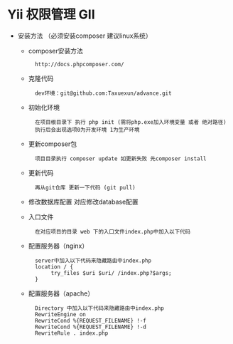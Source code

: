 Yii 权限管理 GII
===============================

- 安装方法 （必须安装composer 建议linux系统）
    * composer安装方法

            http://docs.phpcomposer.com/

    * 克隆代码

            dev环境：git@github.com:Taxuexun/advance.git

    * 初始化环境

            在项目根目录下 执行 php init (需将php.exe加入环境变量 或者 绝对路径)
            执行后会出现选项0为开发环境 1为生产环境

    * 更新composer包

            项目目录执行 composer update 如更新失败 先composer install

    * 更新代码

            再从git仓库 更新一下代码 (git pull)
            
    * 修改数据库配置
   	   对应修改database配置 
          
    * 入口文件
        
            在对应项目的目录 web 下的入口文件index.php中加入以下代码
                    
    * 配置服务器（nginx）

            server中加入以下代码来隐藏路由中index.php
            location / {
                 try_files $uri $uri/ /index.php?$args;
            }

    * 配置服务器（apache）

            Directory 中加入以下代码来隐藏路由中index.php
            RewriteEngine on
            RewriteCond %{REQUEST_FILENAME} !-f
            RewriteCond %{REQUEST_FILENAME} !-d
            RewriteRule . index.php





